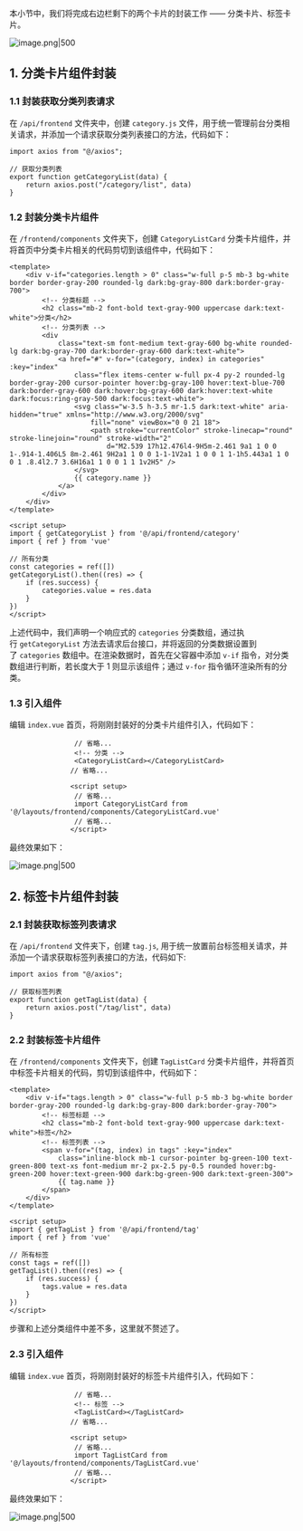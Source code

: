 本小节中，我们将完成右边栏剩下的两个卡片的封装工作 —— 分类卡片、标签卡片。

![image.png|500](https://my-obsidian-image.oss-cn-guangzhou.aliyuncs.com/2024/05/87dc9b7ab5fed952c1a44cab4674917e.png)

## 1. 分类卡片组件封装

### 1.1 封装获取分类列表请求

在 `/api/frontend` 文件夹中，创建 `category.js` 文件，用于统一管理前台分类相关请求，并添加一个请求获取分类列表接口的方法，代码如下：

```
import axios from "@/axios";

// 获取分类列表
export function getCategoryList(data) {
    return axios.post("/category/list", data)
}
```

### 1.2 封装分类卡片组件

在 `/frontend/components` 文件夹下，创建 `CategoryListCard` 分类卡片组件，并将首页中分类卡片相关的代码剪切到该组件中，代码如下：

```
<template>
    <div v-if="categories.length > 0" class="w-full p-5 mb-3 bg-white border border-gray-200 rounded-lg dark:bg-gray-800 dark:border-gray-700">
        <!-- 分类标题 -->
        <h2 class="mb-2 font-bold text-gray-900 uppercase dark:text-white">分类</h2>
        <!-- 分类列表 -->
        <div 
            class="text-sm font-medium text-gray-600 bg-white rounded-lg dark:bg-gray-700 dark:border-gray-600 dark:text-white">
            <a href="#" v-for="(category, index) in categories" :key="index"
                class="flex items-center w-full px-4 py-2 rounded-lg border-gray-200 cursor-pointer hover:bg-gray-100 hover:text-blue-700 dark:border-gray-600 dark:hover:bg-gray-600 dark:hover:text-white dark:focus:ring-gray-500 dark:focus:text-white">
                <svg class="w-3.5 h-3.5 mr-1.5 dark:text-white" aria-hidden="true" xmlns="http://www.w3.org/2000/svg"
                    fill="none" viewBox="0 0 21 18">
                    <path stroke="currentColor" stroke-linecap="round" stroke-linejoin="round" stroke-width="2"
                        d="M2.539 17h12.476l4-9H5m-2.461 9a1 1 0 0 1-.914-1.406L5 8m-2.461 9H2a1 1 0 0 1-1-1V2a1 1 0 0 1 1-1h5.443a1 1 0 0 1 .8.4l2.7 3.6H16a1 1 0 0 1 1 1v2H5" />
                </svg>
                {{ category.name }}
            </a>
        </div>
    </div>
</template>

<script setup>
import { getCategoryList } from '@/api/frontend/category'
import { ref } from 'vue'

// 所有分类
const categories = ref([])
getCategoryList().then((res) => {
    if (res.success) {
        categories.value = res.data
    }
})
</script>

```

上述代码中，我们声明一个响应式的 `categories` 分类数组，通过执行 `getCategoryList` 方法去请求后台接口，并将返回的分类数据设置到了 `categories` 数组中。在渲染数据时，首先在父容器中添加 `v-if` 指令，对分类数组进行判断，若长度大于 1 则显示该组件；通过 `v-for` 指令循环渲染所有的分类。

### 1.3 引入组件

编辑 `index.vue` 首页，将刚刚封装好的分类卡片组件引入，代码如下：

```
                // 省略...
                <!-- 分类 -->
                <CategoryListCard></CategoryListCard>
               // 省略...
               
               <script setup>
				// 省略...
				import CategoryListCard from '@/layouts/frontend/components/CategoryListCard.vue'
				// 省略...
			   </script>
```

最终效果如下：

![image.png|500](https://my-obsidian-image.oss-cn-guangzhou.aliyuncs.com/2024/05/154cf0ced2881350075aaa0919a92ca6.png)

## 2. 标签卡片组件封装

### 2.1 封装获取标签列表请求

在 `/api/frontend` 文件夹下，创建 `tag.js`, 用于统一放置前台标签相关请求，并添加一个请求获取标签列表接口的方法，代码如下:

```
import axios from "@/axios";

// 获取标签列表
export function getTagList(data) {
    return axios.post("/tag/list", data)
}
```

### 2.2 封装标签卡片组件

在 `/frontend/components` 文件夹下，创建 `TagListCard` 分类卡片组件，并将首页中标签卡片相关的代码，剪切到该组件中，代码如下：

```
<template>
    <div v-if="tags.length > 0" class="w-full p-5 mb-3 bg-white border border-gray-200 rounded-lg dark:bg-gray-800 dark:border-gray-700">
        <!-- 标签标题 -->
        <h2 class="mb-2 font-bold text-gray-900 uppercase dark:text-white">标签</h2>
        <!-- 标签列表 -->
        <span v-for="(tag, index) in tags" :key="index"
            class="inline-block mb-1 cursor-pointer bg-green-100 text-green-800 text-xs font-medium mr-2 px-2.5 py-0.5 rounded hover:bg-green-200 hover:text-green-900 dark:bg-green-900 dark:text-green-300">
            {{ tag.name }}
        </span>
    </div>
</template>

<script setup>
import { getTagList } from '@/api/frontend/tag'
import { ref } from 'vue'

// 所有标签
const tags = ref([])
getTagList().then((res) => {
    if (res.success) {
        tags.value = res.data
    }
})
</script>

```

步骤和上述分类组件中差不多，这里就不赘述了。

### 2.3 引入组件

编辑 `index.vue` 首页，将刚刚封装好的标签卡片组件引入，代码如下：

```
                // 省略...
                <!-- 标签 -->
                <TagListCard></TagListCard>
               // 省略...
               
               <script setup>
				// 省略...
				import TagListCard from '@/layouts/frontend/components/TagListCard.vue'
				// 省略...
			   </script>
```

最终效果如下：

![image.png|500](https://my-obsidian-image.oss-cn-guangzhou.aliyuncs.com/2024/05/9153135bd0e0bdfde9f2c7ea7951f474.png)
